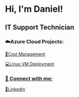 # Hi, I'm Daniel! 

## IT Support Technician

### ☁️Azure Cloud Projects:
<a href="https://github.com/Daniel-Cloud-Tech/Azure-Cost-Management/blob/main/README.md">💸Cost Management
  
<a href="https://github.com/Daniel-Cloud-Tech/Azure-VM-Deployment">💻Linux VM Deployment


### 🤳 Connect with me:

<a href="https://www.linkedin.com/in/daniel-wood-320b50203/">🔗Linkedin</a> 
